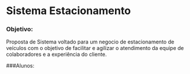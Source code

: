 # Sistema Estacionamento

### Objetivo:
Proposta de Sistema voltado para um negocio de estacionamento de veículos com o objetivo de facilitar e agilizar o atendimento da equipe de colaboradores e a experiência do cliente.


###Alunos:
